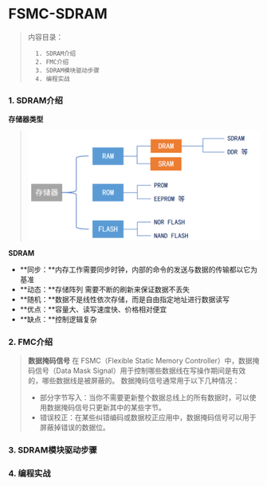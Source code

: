 <!--
 * @Date: 2024-06-06
 * @LastEditors: GoKo-Son626
 * @LastEditTime: 2024-07-16
 * @FilePath: \STM32_Study\入门篇\10.FMC\FSMC-SDRAM.md
 * @Description: FSMC-SDRAM
-->

# FSMC-SDRAM

> 内容目录：
> 
>       1. SDRAM介绍
>       2. FMC介绍
>       3. SDRAM模块驱动步骤
>       4. 编程实战

### 1. SDRAM介绍

**存储器类型**
> ![存储器类型](Pictures/存储器类型.png)

**SDRAM**
- **同步：**内存工作需要同步时钟，内部的命令的发送与数据的传输都以它为基准
- **动态：**存储阵列 需要不断的刷新来保证数据不丢失
- **随机：**数据不是线性依次存储，而是自由指定地址进行数据读写 
- **优点：**容量大、读写速度快、价格相对便宜
- **缺点：**控制逻辑复杂




### 2. FMC介绍

> **数据掩码信号**
> 在 FSMC（Flexible Static Memory Controller）中，数据掩码信号（Data Mask Signal）用于控制哪些数据线在写操作期间是有效的，哪些数据线是被屏蔽的。
> 数据掩码信号通常用于以下几种情况：
> - 部分字节写入：当你不需要更新整个数据总线上的所有数据时，可以使用数据掩码信号只更新其中的某些字节。
> - 错误校正：在某些纠错编码或数据校正应用中，数据掩码信号可以用于屏蔽掉错误的数据位。




### 3. SDRAM模块驱动步骤






### 4. 编程实战